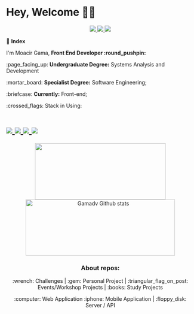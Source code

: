 <h1> 
  Hey, Welcome 🙋‍♂️
</h1>

<p align=center>
    <a
    href="https://web.whatsapp.com/send?phone=+557199292189" 
    alt="WhatsApp"
    target="blank"
  >
    <img src="https://img.shields.io/badge/WhatsApp-25D366?style=for-the-badge&logo=whatsapp&logoColor=white" />
  </a>
  <a
    href="mailto:moacirgamaleal@gmail.com" 
    alt="Outlook"
    target="blank"
  >
    <img src="https://img.shields.io/badge/Gmail-D14836?style=for-the-badge&logo=gmail&logoColor=white" />
  </a>
  <a
    href="https://www.linkedin.com/in/gama-leal/" 
    alt="LinkedIn"
    target="blank"
  >
    <img src="https://img.shields.io/badge/linkedin-%230077B5.svg?style=for-the-badge&logo=linkedin&logoColor=white" />
  </a>
<!--    <a
    href="https://app.rocketseat.com.br/me/gama-leal" 
    alt="LinkedIn"
    target="blank"
  >
    <img src="https://img.shields.io/badge/Blog-Rocketseat-gray"/>
  </a> -->
</p>

:checkered_flag: **Index**

<p>I'm Moacir Gama, <b>Front End Developer :round_pushpin:</b></p> 
<p>:page_facing_up: <b>Undergraduate Degree:</b> Systems Analysis and Development</p>
<p>:mortar_board:   <b>Specialist Degree:</b> Software Engineering;</p> 
<p>:briefcase:      <b>Currently:</b> Front-end;</p>  

<p> :crossed_flags: Stack in Using: &nbsp;
<h1>  
  <a href="https://www.typescriptlang.org/" target="_blank"  rel="noopener noreferrer" >
    <img src="https://img.shields.io/badge/typescript-%23007ACC.svg?style=for-the-badge&logo=typescript&logoColor=white">
  </a>
  <a href="https://pt-br.reactjs.org/docs/getting-started.html" target="_blank"  rel="noopener noreferrer">
    <img src="https://img.shields.io/badge/react-%2320232a.svg?style=for-the-badge&logo=react&logoColor=%2361DAFB">
  </a>
   <a href="https://nextjs.org/" target="_blank"  rel="noopener noreferrer">
    <img src="https://img.shields.io/badge/Next-black?style=for-the-badge&logo=next.js&logoColor=white">
  </a>
  <a href="https://chakra-ui.com/" target="_blank"  rel="noopener noreferrer">
    <img src="https://img.shields.io/badge/chakra-%234ED1C5.svg?style=for-the-badge&logo=chakraui&logoColor=white">
  </a>
 </h1>
</p>

<div align=center> 
  <!-- Change the `github-readme-stats.anuraghazra1.vercel.app` to `github-readme-stats.vercel.app`  -->
  <img src="https://github-readme-stats.vercel.app/api/top-langs/?username=gamadv&layout=compact&theme=prussian" width="350px" height="150px" />
  <img src="https://github-readme-stats.vercel.app/api?username=gamadv&show_icons=true&include_all_commits=true&count_private=true&theme=prussian" alt="Gamadv Github stats" width="400px" height="150px" />
</div>



<h3 align=center> About repos: </h3>

<div align=center>
  <p> :wrench: Challenges | :gem:  Personal Project | :triangular_flag_on_post: Events/Workshop Projects | :books: Study Projects </p> 
   <p align=center> :computer: Web Application  :iphone:  Mobile Application | :floppy_disk: Server / API</p>
</div>

